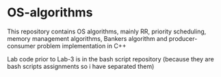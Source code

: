 # OS-algorithms
 This repository contains OS algorithms, mainly RR, priority scheduling, memory management algorithms, Bankers algorithm and producer-consumer problem implementation in C++

Lab code prior to Lab-3 is in the bash script repository (because they are bash scripts assignments so i have separated them)
